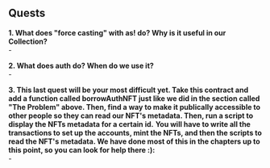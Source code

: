 ## Quests

**1. What does "force casting" with as! do? Why is it useful in our Collection?**
<br> - 

**2. What does auth do? When do we use it?**
<br> - 

**3. This last quest will be your most difficult yet. Take this contract and add a function called borrowAuthNFT just like we did in the section called "The Problem" above. Then, find a way to make it publically accessible to other people so they can read our NFT's metadata. Then, run a script to display the NFTs metadata for a certain id.**
**You will have to write all the transactions to set up the accounts, mint the NFTs, and then the scripts to read the NFT's metadata. We have done most of this in the chapters up to this point, so you can look for help there :):**
<br> - 

